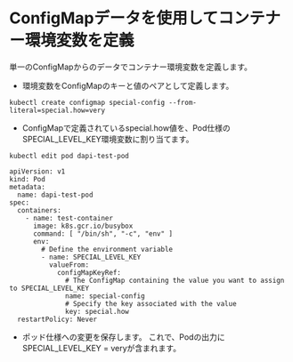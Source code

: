 # ConfigMapデータを使用してコンテナー環境変数を定義
単一のConfigMapからのデータでコンテナー環境変数を定義します。

* 環境変数をConfigMapのキーと値のペアとして定義します。
```
kubectl create configmap special-config --from-literal=special.how=very
```
* ConfigMapで定義されているspecial.how値を、Pod仕様のSPECIAL_LEVEL_KEY環境変数に割り当てます。
```
kubectl edit pod dapi-test-pod
```
```
apiVersion: v1
kind: Pod
metadata:
  name: dapi-test-pod
spec:
  containers:
    - name: test-container
      image: k8s.gcr.io/busybox
      command: [ "/bin/sh", "-c", "env" ]
      env:
        # Define the environment variable
        - name: SPECIAL_LEVEL_KEY
          valueFrom:
            configMapKeyRef:
              # The ConfigMap containing the value you want to assign to SPECIAL_LEVEL_KEY
              name: special-config
              # Specify the key associated with the value
              key: special.how
  restartPolicy: Never
```
* ポッド仕様への変更を保存します。 これで、Podの出力にSPECIAL_LEVEL_KEY = veryが含まれます。
